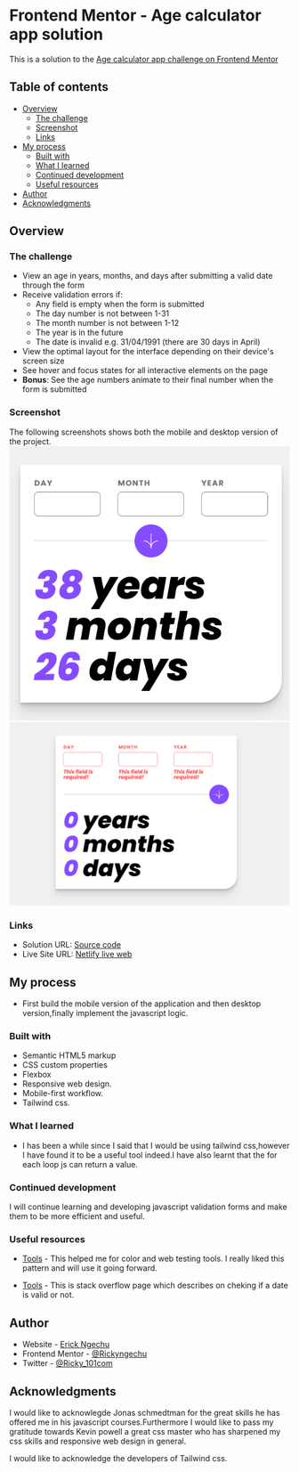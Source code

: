 # Frontend Mentor - Age calculator app solution

This is a solution to the [Age calculator app challenge on Frontend Mentor](https://www.frontendmentor.io/challenges/age-calculator-app-dF9DFFpj-Q)

## Table of contents

- [Overview](#overview)
  - [The challenge](#the-challenge)
  - [Screenshot](#screenshot)
  - [Links](#links)
- [My process](#my-process)
  - [Built with](#built-with)
  - [What I learned](#what-i-learned)
  - [Continued development](#continued-development)
  - [Useful resources](#useful-resources)
- [Author](#author)
- [Acknowledgments](#acknowledgments)

## Overview

### The challenge

- View an age in years, months, and days after submitting a valid date through the form
- Receive validation errors if:
  - Any field is empty when the form is submitted
  - The day number is not between 1-31
  - The month number is not between 1-12
  - The year is in the future
  - The date is invalid e.g. 31/04/1991 (there are 30 days in April)
- View the optimal layout for the interface depending on their device's screen size
- See hover and focus states for all interactive elements on the page
- **Bonus**: See the age numbers animate to their final number when the form is submitted

### Screenshot

The following screenshots shows both the mobile and desktop version of the project.
![](./assets/images/Screenshot%20from%202023-10-17%2000-50-06.png)
![](./assets/images/Screenshot%20from%202023-10-17%2000-50-29.png)

### Links

- Solution URL: [Source code](https://github.com/Rickyngechu/proj-7)
- Live Site URL: [Netlify live web](https://frontendmentour-7.netlify.app)

## My process

- First build the mobile version of the application and then desktop version,finally implement the javascript logic.

### Built with

- Semantic HTML5 markup
- CSS custom properties
- Flexbox
- Responsive web design.
- Mobile-first workflow.
- Tailwind css.

### What I learned

- I has been a while since I said that I would be using tailwind css,however I have found it to be a useful tool indeed.I have also learnt that the for
  each loop js can return a value.

### Continued development

I will continue learning and developing javascript validation forms and make them to be more efficient and useful.

### Useful resources

- [Tools](Jonas.io/resources) - This helped me for color and web testing tools. I really liked this pattern and will use it going forward.

- [Tools](https://stackoverflow.com/questions/1353684/detecting-an-invalid-date-date-instance-in-javascript) - This is stack overflow page which describes on cheking if a date is valid or not.

## Author

- Website - [Erick Ngechu](https://rickyportf.netlify.app)
- Frontend Mentor - [@Rickyngechu](https://www.frontendmentor.io/profile/Rickyngechu)
- Twitter - [@Ricky_101com](https://twitter.com/@Ricky_101com)

## Acknowledgments

I would like to acknowlegde Jonas schmedtman for the great skills he has offered me in his javascript courses.Furthermore I would like to pass my gratitude towards Kevin powell a great css master who has sharpened my css skills and responsive web design in general.

I would like to acknowledge the developers of Tailwind css.

```

```
